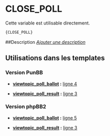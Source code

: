 # CLOSE_POLL


Cette variable est utilisable directement.

```html
{CLOSE_POLL}
```

##Description
[*Ajouter une description*](https://fa-tvars.appspot.com/var/CLOSE_POLL)

## Utilisations dans les templates

### Version PunBB

* __[viewtopic_poll_ballot](../tpl/var/punbb/viewtopic_poll_ballot.md#readme) :__ [ligne 4](../tpl/src/punbb/viewtopic_poll_ballot.tpl#L4)

* __[viewtopic_poll_result](../tpl/var/punbb/viewtopic_poll_result.md#readme) :__ [ligne 3](../tpl/src/punbb/viewtopic_poll_result.tpl#L3)

### Version phpBB2

* __[viewtopic_poll_ballot](../tpl/var/subsilver/viewtopic_poll_ballot.md#readme) :__ [ligne 5](../tpl/src/subsilver/viewtopic_poll_ballot.tpl#L5)

* __[viewtopic_poll_result](../tpl/var/subsilver/viewtopic_poll_result.md#readme) :__ [ligne 3](../tpl/src/subsilver/viewtopic_poll_result.tpl#L3)